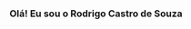 ### Olá! Eu sou o Rodrigo Castro de Souza
<!--
**Rodrygo-Castro/Rodrygo-Castro** is a ✨ _special_ ✨ repository because its `README.md` (this file) appears on your GitHub profile.

Here are some ideas to get you started:

- 🔭 Trabalho atualmente em uma empresa de implementos agricolas ...
- 🌱 Estudo na faculdade Uninter ...
- 👯 E curso Analise e desenvolvimento de sistemas Ead ...
- 🤔 Estudando também front-end na Udemy ...

<div align="center">
  <a href="https://github.com/Rodrygo-Castro">
  <img height="180em" src="https://github-readme-stats.vercel.app/api?username=Rodrygo-Castro
&show_icons=false&theme=ocean_dark&include_all_commits=true&count_private=true"/>
  <img height="180em" src="https://github-readme-stats.vercel.app/api/top-langs/?username=Rodrygo-Castro
&layout=compact&langs_count=7&theme=ocean_dark"/>
</div>
<div style="display: inline_block"><br>
<img align="center" alt="Rody-Js" height="30" width="40" src="https://raw.githubusercontent.com/devicons/devicon/master/icons/javascript/javascript-plain.svg">
</div>

 ##

